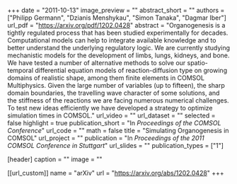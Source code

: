 +++
date = "2011-10-13"
image_preview = ""
abstract_short = ""
authors = ["Philipp Germann", "Dzianis Menshykau", "Simon Tanaka", "Dagmar Iber"]
url_pdf = "https://arxiv.org/pdf/1202.0428"
abstract = "Organogenesis is a tightly regulated process that has been studied experimentally for decades. Computational models can help to integrate available knowledge and to better understand the underlying regulatory logic. We are currently studying mechanistic models for the development of limbs, lungs, kidneys, and bone. We have tested a number of alternative methods to solve our spatio- temporal differential equation models of reaction-diffusion type on growing domains of realistic shape, among them finite elements in COMSOL Multiphysics. Given the large number of variables (up to fifteen), the sharp domain boundaries, the travelling wave character of some solutions, and the stiffness of the reactions we are facing numerous numerical challenges. To test new ideas efficiently we have developed a strategy to optimize simulation times in COMSOL."
url_video = ""
url_dataset = ""
selected = false
highlight = true
publication_short = "In *Proceedings of the COMSOL Conference*"
url_code = ""
math = false
title = "Simulating Organogenesis in COMSOL"
url_project = ""
publication = "In *Proceedings of the 2011 COMSOL Conference in Stuttgart*"
url_slides = ""
publication_types = ["1"]

[header]
  caption = ""
  image = ""

[[url_custom]]
  name = "arXiv"
  url = "https://arxiv.org/abs/1202.0428"
+++
